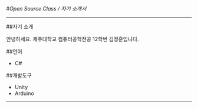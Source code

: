 #_Open Source Class / 자기 소개서_

---

##자기 소개

안녕하세요. 제주대학교 컴퓨터공학전공 12학번 김정훈입니다.


##언어

* C#

##개발도구

* Unity
* Arduino

---

